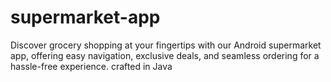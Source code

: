 # supermarket-app
Discover grocery shopping at your fingertips with our Android supermarket app, offering easy navigation, exclusive deals, and seamless ordering for a hassle-free experience. crafted in Java
